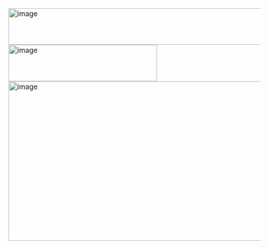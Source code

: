 <img width="563" height="73" alt="image" src="https://github.com/user-attachments/assets/1844d542-c06a-441c-b907-7c8d8b7a2977" /> 

<img width="297" height="73" alt="image" src="https://github.com/user-attachments/assets/80e7fb06-14c0-4e9d-8f97-9a968788d4d6" />

<img width="1210" height="319" alt="image" src="https://github.com/user-attachments/assets/5989aece-4303-4e5c-a63a-b7cfac65e262" />
